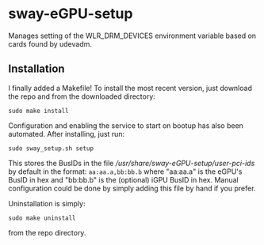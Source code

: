 # sway-eGPU-setup
Manages setting of the WLR_DRM_DEVICES environment variable based on cards found by udevadm.

## Installation
I finally added a Makefile! To install the most recent version, just download the repo and from the downloaded directory:

```
sudo make install
```

Configuration and enabling the service to start on bootup has also been automated. After installing, just run:

```
sudo sway_setup.sh setup
```

This stores the BusIDs in the file */usr/share/sway-eGPU-setup/user-pci-ids* by default in the format:
`aa:aa.a,bb:bb.b`
where "aa:aa.a" is the eGPU's BusID in hex and "bb:bb.b" is the (optional) iGPU BusID in hex.
Manual configuration could be done by simply adding this file by hand if you prefer.

Uninstallation is simply:
```
sudo make uninstall
```
from the repo directory.
